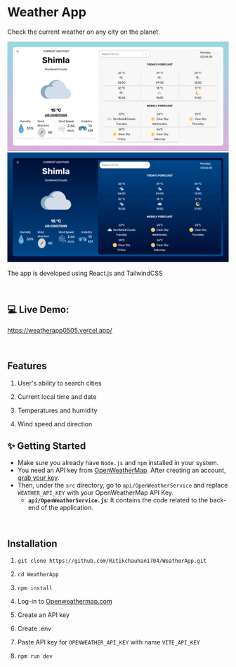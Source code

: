 # Weather App

Check the current weather on any city on the planet.

![Alt img](./readmeSS/Light.png)
![Alt img](./readmeSS/Dark.png)

The app is developed using React.js and TailwindCSS

<br/>

## 💻 Live Demo:

https://weatherapp0505.vercel.app/

<br/>

## Features

1. User's ability to search cities

2. Current local time and date

3. Temperatures and humidity

4. Wind speed and direction

## ✨ Getting Started

- Make sure you already have `Node.js` and `npm` installed in your system.
- You need an API key from [OpenWeatherMap](https://openweathermap.org/). After creating an account, [grab your key](https://home.openweathermap.org/api_keys).
- Then, under the `src` directory, go to `api/OpenWeatherService` and replace `WEATHER_API_KEY` with your OpenWeatherMap API Key.
  - **`api/OpenWeatherService.js`**: It contains the code related to the back-end of the application.

<br/>

## Installation

1. `git clone https://github.com/Ritikchauhan1704/WeatherApp.git`

2. `cd WeatherApp`

3. `npm install`

4. Log-in to [Openweathermap.com](https://openweathermap.org/)

5. Create an API key

6. Create .env

7. Paste API key for `OPENWEATHER_API_KEY` with name `VITE_API_KEY`

8. `npm run dev`
